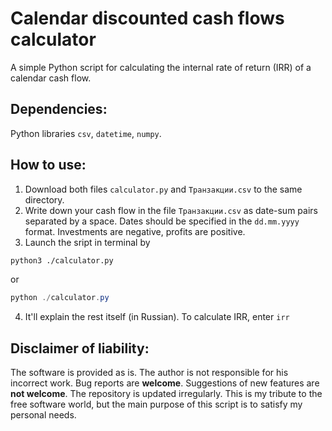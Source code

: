 # Calendar discounted cash flows calculator
A simple Python script for calculating the internal rate of return (IRR) of a calendar cash flow. 
## Dependencies:
Python libraries `csv`, `datetime`, `numpy`.
## How to use:
1. Download both files `calculator.py` and `Транзакции.csv` to the same directory.
2. Write down your cash flow in the file `Транзакции.csv` as date-sum pairs separated by a space. Dates should be specified in the `dd.mm.yyyy` format. Investments are negative, profits are positive.
3. Launch the sript in terminal by
```sh
python3 ./calculator.py
```
or
```powershell
python ./calculator.py
```
4. It'll explain the rest itself (in Russian). To calculate IRR, enter `irr`
## Disclaimer of liability:
The software is provided as is. The author is not responsible for his incorrect work.
Bug reports are **welcome**. Suggestions of new features are **not welcome**. The repository is updated irregularly. This is my tribute to the free software world, but the main purpose of this script is to satisfy my personal needs.

